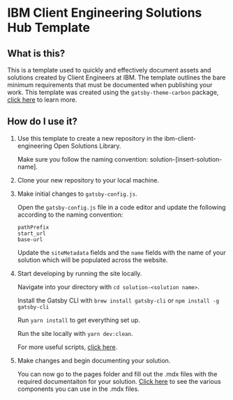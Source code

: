 # IBM Client Engineering Solutions Hub Template

## What is this?

This is a template used to quickly and effectively document assets and solutions created by Client Engineers at IBM. The template outlines the bare minimum requirements that must be documented when publishing your work. This template was created using the `gatsby-theme-carbon` package, [click here](https://gatsby-theme-carbon.vercel.app/) to learn more.

## How do I use it?

1. Use this template to create a new repository in the ibm-client-engineering Open Solutions Library.

    Make sure you follow the naming convention: solution-[insert-solution-name].

2. Clone your new repository to your local machine.

3. Make initial changes to `gatsby-config.js`.

   Open the `gatsby-config.js` file in a code editor and update the following according to the naming convention:
   
       pathPrefix
       start_url
       base-url

   Update the `siteMetadata` fields and the `name` fields with the name of your solution which will be populated across the website.

5. Start developing by running the site locally.

    Navigate into your directory with `cd solution-<solution name>`.

    Install the Gatsby CLI with `brew install gatsby-cli` or `npm install -g gatsby-cli`

    Run `yarn install` to get everything set up.
    
    Run the site locally with `yarn dev:clean`.

    For more useful scripts, [click here](https://gatsby-theme-carbon.vercel.app/guides/npm-scripts).

6. Make changes and begin documenting your solution.

    You can now go to the pages folder and fill out the .mdx files with the required documentaiton for your solution. [Click here](https://gatsby-theme-carbon.vercel.app/components/Accordion) to see the various components you can use in the .mdx files.
